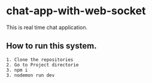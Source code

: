 # chat-app-with-web-socket

This is real time chat application.

## How to run this system.

    1. Clone the repositories
    2. Go to Project directorie
    3. npm i
    3. nodemon run dev
